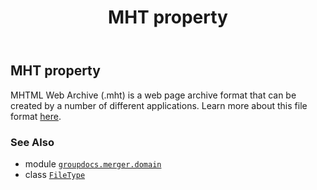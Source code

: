 ﻿---
title: MHT property
second_title: GroupDocs.Merger for Python via .NET API References
description: 
type: docs
url: /python-net/groupdocs.merger.domain/filetype/mht/
is_root: false
weight: 280
---

## MHT property


MHTML Web Archive (.mht) is a web page archive format that can be created by a number of different applications. 
Learn more about this file format [here](https://docs.fileformat.com/web/mhtml).

### See Also
* module [`groupdocs.merger.domain`](../../)
* class [`FileType`](/merger/python-net/groupdocs.merger.domain/filetype)
